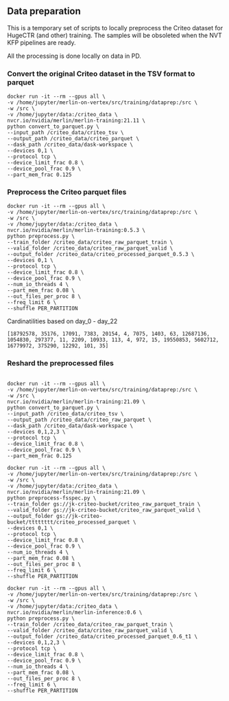 ## Data preparation 

This is a temporary set of scripts to locally preprocess the Criteo dataset for HugeCTR (and other) training. The samples will be obsoleted when the NVT KFP pipelines are ready.

All the processing is done locally on data in PD.

### Convert the original Criteo dataset in the TSV format to parquet

```
docker run -it --rm --gpus all \
-v /home/jupyter/merlin-on-vertex/src/training/dataprep:/src \
-w /src \
-v /home/jupyter/data:/criteo_data \
nvcr.io/nvidia/merlin/merlin-training:21.11 \
python convert_to_parquet.py \
--input_path /criteo_data/criteo_tsv \
--output_path /criteo_data/criteo_parquet \
--dask_path /criteo_data/dask-workspace \
--devices 0,1 \
--protocol tcp \
--device_limit_frac 0.8 \
--device_pool_frac 0.9 \
--part_mem_frac 0.125
```

### Preprocess the Criteo parquet files
```
docker run -it --rm --gpus all \
-v /home/jupyter/merlin-on-vertex/src/training/dataprep:/src \
-w /src \
-v /home/jupyter/data:/criteo_data \
nvcr.io/nvidia/merlin/merlin-training:0.5.3 \
python preprocess.py \
--train_folder /criteo_data/criteo_raw_parquet_train \
--valid_folder /criteo_data/criteo_raw_parquet_valid \
--output_folder /criteo_data/criteo_processed_parquet_0.5.3 \
--devices 0,1 \
--protocol tcp \
--device_limit_frac 0.8 \
--device_pool_frac 0.9 \
--num_io_threads 4 \
--part_mem_frac 0.08 \
--out_files_per_proc 8 \
--freq_limit 6 \
--shuffle PER_PARTITION
```

Cardinatilities based on day_0 - day_22

```
[18792578, 35176, 17091, 7383, 20154, 4, 7075, 1403, 63, 12687136, 1054830, 297377, 11, 2209, 10933, 113, 4, 972, 15, 19550853, 5602712, 16779972, 375290, 12292, 101, 35]
```

### Reshard the preprocessed files

```

```


```
docker run -it --rm --gpus all \
-v /home/jupyter/merlin-on-vertex/src/training/dataprep:/src \
-w /src \
nvcr.io/nvidia/merlin/merlin-training:21.09 \
python convert_to_parquet.py \
--input_path /criteo_data/criteo_tsv \
--output_path /criteo_data/criteo_raw_parquet \
--dask_path /criteo_data/dask-workspace \
--devices 0,1,2,3 \
--protocol tcp \
--device_limit_frac 0.8 \
--device_pool_frac 0.9 \
--part_mem_frac 0.125
```

```
docker run -it --rm --gpus all \
-v /home/jupyter/merlin-on-vertex/src/training/dataprep:/src \
-w /src \
-v /home/jupyter/data:/criteo_data \
nvcr.io/nvidia/merlin/merlin-training:21.09 \
python preprocess-fsspec.py \
--train_folder gs://jk-criteo-bucket/criteo_raw_parquet_train \
--valid_folder gs://jk-criteo-bucket/criteo_raw_parquet_valid \
--output_folder gs://jk-criteo-bucket/tttttttt/criteo_processed_parquet \
--devices 0,1 \
--protocol tcp \
--device_limit_frac 0.8 \
--device_pool_frac 0.9 \
--num_io_threads 4 \
--part_mem_frac 0.08 \
--out_files_per_proc 8 \
--freq_limit 6 \
--shuffle PER_PARTITION
```



```
docker run -it --rm --gpus all \
-v /home/jupyter/merlin-on-vertex/src/training/dataprep:/src \
-w /src \
-v /home/jupyter/data:/criteo_data \
nvcr.io/nvidia/merlin/merlin-inference:0.6 \
python preprocess.py \
--train_folder /criteo_data/criteo_raw_parquet_train \
--valid_folder /criteo_data/criteo_raw_parquet_valid \
--output_folder /criteo_data/criteo_processed_parquet_0.6_t1 \
--devices 0,1,2,3 \
--protocol tcp \
--device_limit_frac 0.8 \
--device_pool_frac 0.9 \
--num_io_threads 4 \
--part_mem_frac 0.08 \
--out_files_per_proc 8 \
--freq_limit 6 \
--shuffle PER_PARTITION
```